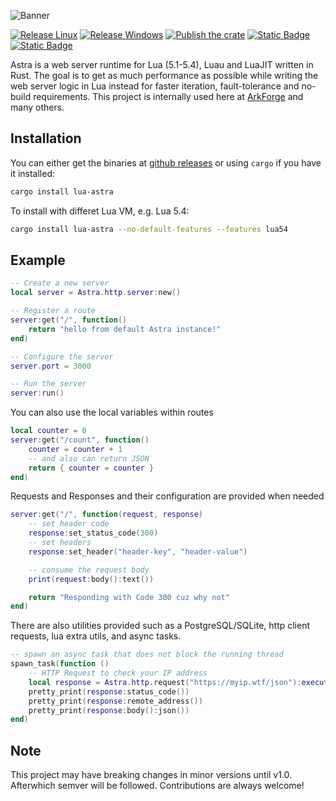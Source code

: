 ![Banner](https://astra.arkforge.net/banner.png)

[![Release Linux](https://github.com/ArkForgeLabs/Astra/actions/workflows/linux_release.yml/badge.svg)](https://github.com/ArkForgeLabs/Astra/actions/workflows/linux_release.yml)
[![Release Windows](https://github.com/ArkForgeLabs/Astra/actions/workflows/windows_release.yml/badge.svg)](https://github.com/ArkForgeLabs/Astra/actions/workflows/windows_release.yml)
[![Publish the crate](https://github.com/ArkForgeLabs/Astra/actions/workflows/crates_io_publish.yml/badge.svg)](https://github.com/ArkForgeLabs/Astra/actions/workflows/crates_io_publish.yml)
[![Static Badge](https://img.shields.io/badge/Join-The_Discord-blue?style=flat&logo=discord&color=blue)](https://discord.com/invite/6PMjUx8x3b)
[![Static Badge](https://img.shields.io/badge/Read_The_Docs-blue?style=flat&logo=docsdotrs&color=%23000000)](https://astra.arkforge.net/docs/latest)

Astra is a web server runtime for Lua (5.1-5.4), Luau and LuaJIT written in Rust. The goal is to get as much performance as possible while writing the web server logic in Lua instead for faster iteration, fault-tolerance and no-build requirements. This project is internally used here at [ArkForge](https://arkforge.net) and many others.

## Installation

You can either get the binaries at [github releases](https://github.com/ArkForgeLabs/Astra/releases) or using `cargo` if you have it installed:

```bash
cargo install lua-astra
```

To install with differet Lua VM, e.g. Lua 5.4:

```bash
cargo install lua-astra --no-default-features --features lua54
```

## Example

```lua
-- Create a new server
local server = Astra.http.server:new()

-- Register a route
server:get("/", function()
    return "hello from default Astra instance!"
end)

-- Configure the server
server.port = 3000

-- Run the server
server:run()
```

You can also use the local variables within routes

```lua
local counter = 0
server:get("/count", function()
    counter = counter + 1
    -- and also can return JSON
    return { counter = counter }
end)
```

Requests and Responses and their configuration are provided when needed

```lua
server:get("/", function(request, response)
    -- set header code
    response:set_status_code(300)
    -- set headers
    response:set_header("header-key", "header-value")

    -- consume the request body
    print(request:body():text())

    return "Responding with Code 300 cuz why not"
end)
```

There are also utilities provided such as a PostgreSQL/SQLite, http client requests, lua extra utils, and async tasks.

```lua
-- spawn an async task that does not block the running thread
spawn_task(function ()
    -- HTTP Request to check your IP address
    local response = Astra.http.request("https://myip.wtf/json"):execute()
    pretty_print(response:status_code())
    pretty_print(response:remote_address())
    pretty_print(response:body():json())
end)
```

## Note

This project may have breaking changes in minor versions until v1.0. Afterwhich semver will be followed. Contributions are always welcome!
